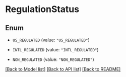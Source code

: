 # RegulationStatus

## Enum


* `US_REGULATED` (value: `"US_REGULATED"`)

* `INTL_REGULATED` (value: `"INTL_REGULATED"`)

* `NON_REGULATED` (value: `"NON_REGULATED"`)


[[Back to Model list]](../README.md#documentation-for-models) [[Back to API list]](../README.md#documentation-for-api-endpoints) [[Back to README]](../README.md)


